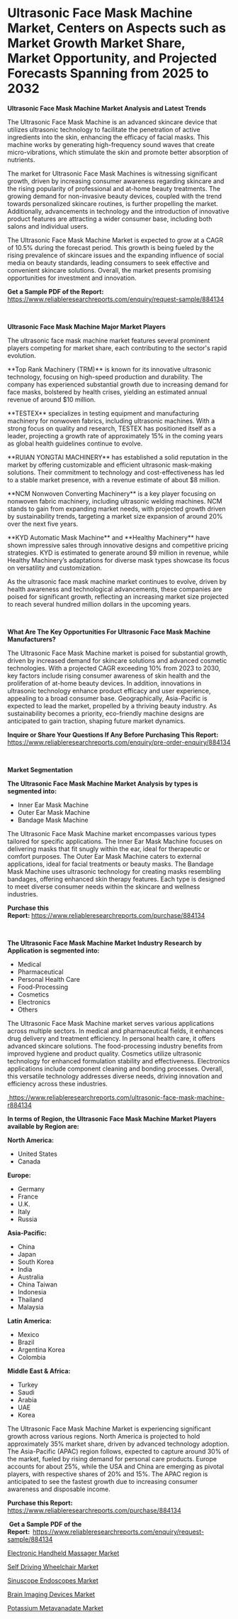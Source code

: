 <p><h1>Ultrasonic Face Mask Machine Market, Centers on Aspects such as Market Growth Market Share, Market Opportunity, and Projected Forecasts Spanning from 2025 to 2032</h1></p><p><strong>Ultrasonic Face Mask Machine Market Analysis and Latest Trends</strong></p>
<p><p>The Ultrasonic Face Mask Machine is an advanced skincare device that utilizes ultrasonic technology to facilitate the penetration of active ingredients into the skin, enhancing the efficacy of facial masks. This machine works by generating high-frequency sound waves that create micro-vibrations, which stimulate the skin and promote better absorption of nutrients.</p><p>The market for Ultrasonic Face Mask Machines is witnessing significant growth, driven by increasing consumer awareness regarding skincare and the rising popularity of professional and at-home beauty treatments. The growing demand for non-invasive beauty devices, coupled with the trend towards personalized skincare routines, is further propelling the market. Additionally, advancements in technology and the introduction of innovative product features are attracting a wider consumer base, including both salons and individual users.</p><p>The Ultrasonic Face Mask Machine Market is expected to grow at a CAGR of 10.5% during the forecast period. This growth is being fueled by the rising prevalence of skincare issues and the expanding influence of social media on beauty standards, leading consumers to seek effective and convenient skincare solutions. Overall, the market presents promising opportunities for investment and innovation.</p></p>
<p><strong>Get a Sample PDF of the Report:&nbsp;</strong> <a href="https://www.reliableresearchreports.com/enquiry/request-sample/884134?utm_campaign=3278&utm_medium=2&utm_source=Github&utm_content=ia&utm_term=11042025&utm_id=ultrasonic-face-mask-machine">https://www.reliableresearchreports.com/enquiry/request-sample/884134</a></p>
<p>&nbsp;</p>
<p><strong>Ultrasonic Face Mask Machine Major Market Players</strong></p>
<p><p>The ultrasonic face mask machine market features several prominent players competing for market share, each contributing to the sector's rapid evolution. </p><p>**Top Rank Machinery (TRM)** is known for its innovative ultrasonic technology, focusing on high-speed production and durability. The company has experienced substantial growth due to increasing demand for face masks, bolstered by health crises, yielding an estimated annual revenue of around $10 million.</p><p>**TESTEX** specializes in testing equipment and manufacturing machinery for nonwoven fabrics, including ultrasonic machines. With a strong focus on quality and research, TESTEX has positioned itself as a leader, projecting a growth rate of approximately 15% in the coming years as global health guidelines continue to evolve.</p><p>**RUIAN YONGTAI MACHINERY** has established a solid reputation in the market by offering customizable and efficient ultrasonic mask-making solutions. Their commitment to technology and cost-effectiveness has led to a stable market presence, with a revenue estimate of about $8 million.</p><p>**NCM Nonwoven Converting Machinery** is a key player focusing on nonwoven fabric machinery, including ultrasonic welding machines. NCM stands to gain from expanding market needs, with projected growth driven by sustainability trends, targeting a market size expansion of around 20% over the next five years.</p><p>**KYD Automatic Mask Machine** and **Healthy Machinery** have shown impressive sales through innovative designs and competitive pricing strategies. KYD is estimated to generate around $9 million in revenue, while Healthy Machinery’s adaptations for diverse mask types showcase its focus on versatility and customization.</p><p>As the ultrasonic face mask machine market continues to evolve, driven by health awareness and technological advancements, these companies are poised for significant growth, reflecting an increasing market size projected to reach several hundred million dollars in the upcoming years.</p></p>
<p>&nbsp;</p>
<p><strong>What Are The Key Opportunities For Ultrasonic Face Mask Machine Manufacturers?</strong></p>
<p><p>The Ultrasonic Face Mask Machine market is poised for substantial growth, driven by increased demand for skincare solutions and advanced cosmetic technologies. With a projected CAGR exceeding 10% from 2023 to 2030, key factors include rising consumer awareness of skin health and the proliferation of at-home beauty devices. In addition, innovations in ultrasonic technology enhance product efficacy and user experience, appealing to a broad consumer base. Geographically, Asia-Pacific is expected to lead the market, propelled by a thriving beauty industry. As sustainability becomes a priority, eco-friendly machine designs are anticipated to gain traction, shaping future market dynamics.</p></p>
<p><strong>Inquire or Share Your Questions If Any Before Purchasing This Report:</strong> <a href="https://www.reliableresearchreports.com/enquiry/pre-order-enquiry/884134?utm_campaign=3278&utm_medium=2&utm_source=Github&utm_content=ia&utm_term=11042025&utm_id=ultrasonic-face-mask-machine">https://www.reliableresearchreports.com/enquiry/pre-order-enquiry/884134</a></p>
<p>&nbsp;</p>
<p><strong>Market Segmentation</strong></p>
<p><strong>The Ultrasonic Face Mask Machine Market Analysis by types is segmented into:</strong></p>
<p><ul><li>Inner Ear Mask Machine</li><li>Outer Ear Mask Machine</li><li>Bandage Mask Machine</li></ul></p>
<p><p>The Ultrasonic Face Mask Machine market encompasses various types tailored for specific applications. The Inner Ear Mask Machine focuses on delivering masks that fit snugly within the ear, ideal for therapeutic or comfort purposes. The Outer Ear Mask Machine caters to external applications, ideal for facial treatments or beauty masks. The Bandage Mask Machine uses ultrasonic technology for creating masks resembling bandages, offering enhanced skin therapy features. Each type is designed to meet diverse consumer needs within the skincare and wellness industries.</p></p>
<p><strong>Purchase this Report:&nbsp;</strong><a href="https://www.reliableresearchreports.com/purchase/884134?utm_campaign=3278&utm_medium=2&utm_source=Github&utm_content=ia&utm_term=11042025&utm_id=ultrasonic-face-mask-machine">https://www.reliableresearchreports.com/purchase/884134</a></p>
<p>&nbsp;</p>
<p><strong>The Ultrasonic Face Mask Machine Market Industry Research by Application is segmented into:</strong></p>
<p><ul><li>Medical</li><li>Pharmaceutical</li><li>Personal Health Care</li><li>Food-Processing</li><li>Cosmetics</li><li>Electronics</li><li>Others</li></ul></p>
<p><p>The Ultrasonic Face Mask Machine market serves various applications across multiple sectors. In medical and pharmaceutical fields, it enhances drug delivery and treatment efficiency. In personal health care, it offers advanced skincare solutions. The food-processing industry benefits from improved hygiene and product quality. Cosmetics utilize ultrasonic technology for enhanced formulation stability and effectiveness. Electronics applications include component cleaning and bonding processes. Overall, this versatile technology addresses diverse needs, driving innovation and efficiency across these industries.</p></p>
<p><a href="https://www.reliableresearchreports.com/ultrasonic-face-mask-machine-r884134?utm_campaign=3278&utm_medium=2&utm_source=Github&utm_content=ia&utm_term=11042025&utm_id=ultrasonic-face-mask-machine">&nbsp;https://www.reliableresearchreports.com/ultrasonic-face-mask-machine-r884134</a></p>
<p><strong>In terms of Region, the Ultrasonic Face Mask Machine Market Players available by Region are:</strong></p>
<p>
    <p> <strong> North America: </strong>
        <ul>
            <li>United States</li>
            <li>Canada</li>
        </ul>
        </p> 
    <p> <strong> Europe: </strong>
        <ul>
            <li>Germany</li>
            <li>France</li>
            <li>U.K.</li>
            <li>Italy</li>
            <li>Russia</li>
        </ul>
        </p> 
    <p> <strong> Asia-Pacific: </strong>
        <ul>
            <li>China</li>
            <li>Japan</li>
            <li>South Korea</li>
            <li>India</li>
            <li>Australia</li>
            <li>China Taiwan</li>
            <li>Indonesia</li>
            <li>Thailand</li>
            <li>Malaysia</li>
        </ul>
        </p> 
    <p> <strong> Latin America: </strong>
        <ul>
            <li>Mexico</li>
            <li>Brazil</li>
            <li>Argentina Korea</li>
            <li>Colombia</li>
        </ul>
        </p> 
    <p> <strong> Middle East & Africa: </strong>
        <ul>
            <li>Turkey</li>
            <li>Saudi</li>
            <li>Arabia</li>
            <li>UAE</li>
            <li>Korea</li>
        </ul>
    </p>
    </p>
<p><p>The Ultrasonic Face Mask Machine Market is experiencing significant growth across various regions. North America is projected to hold approximately 35% market share, driven by advanced technology adoption. The Asia-Pacific (APAC) region follows, expected to capture around 30% of the market, fueled by rising demand for personal care products. Europe accounts for about 25%, while the USA and China are emerging as pivotal players, with respective shares of 20% and 15%. The APAC region is anticipated to see the fastest growth due to increasing consumer awareness and disposable income.</p></p>
<p><strong>Purchase this Report: </strong><a href="https://www.reliableresearchreports.com/purchase/884134?utm_campaign=3278&utm_medium=2&utm_source=Github&utm_content=ia&utm_term=11042025&utm_id=ultrasonic-face-mask-machine">https://www.reliableresearchreports.com/purchase/884134</a></p>
<p>&nbsp;<strong>Get a Sample PDF of the Report:&nbsp;&nbsp;</strong><a href="https://www.reliableresearchreports.com/enquiry/request-sample/884134?utm_campaign=3278&utm_medium=2&utm_source=Github&utm_content=ia&utm_term=11042025&utm_id=ultrasonic-face-mask-machine">https://www.reliableresearchreports.com/enquiry/request-sample/884134</a></p>
<p><strong></strong></p>
<p><p><a href="https://www.linkedin.com/pulse/global-electronic-handheld-massager-market-analysis-2025-2032-ixlrc?utm_campaign=3278&utm_medium=2&utm_source=Github&utm_content=ia&utm_term=11042025&utm_id=ultrasonic-face-mask-machine">Electronic Handheld Massager Market</a></p><p><a href="https://www.linkedin.com/pulse/emerging-self-driving-wheelchair-market-opportunities-analysis-aukxe?utm_campaign=3278&utm_medium=2&utm_source=Github&utm_content=ia&utm_term=11042025&utm_id=ultrasonic-face-mask-machine">Self Driving Wheelchair Market</a></p><p><a href="https://www.linkedin.com/pulse/comprehensive-analysis-sinuscope-endoscopes-market-20252032-growth-pokbc?utm_campaign=3278&utm_medium=2&utm_source=Github&utm_content=ia&utm_term=11042025&utm_id=ultrasonic-face-mask-machine">Sinuscope Endoscopes Market</a></p><p><a href="https://www.linkedin.com/pulse/analyzing-brain-imaging-devices-market-revenue-worth-cagr-6dglc?utm_campaign=3278&utm_medium=2&utm_source=Github&utm_content=ia&utm_term=11042025&utm_id=ultrasonic-face-mask-machine">Brain Imaging Devices Market</a></p><p><a href="https://www.linkedin.com/pulse/projected-growth-potassium-metavanadate-market-size-cagr-analysis-gr8me?utm_campaign=3278&utm_medium=2&utm_source=Github&utm_content=ia&utm_term=11042025&utm_id=ultrasonic-face-mask-machine">Potassium Metavanadate Market</a></p></p>